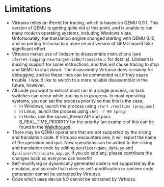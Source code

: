 # Limitations #

  * Virtuoso relies on iFerret for tracing, which is based on QEMU 0.9.1. This version of QEMU is getting quite old at this point, and is unable to run many modern operating systems, including Windows Vista. Unfortunately, the translation engine changed starting with QEMU 0.10, and so porting Virtuoso to a more recent version of QEMU would take significant effort.
  * Virtuoso makes use of libdasm to disassemble instructions (see `iferret-logging-new/target-i386/translate.c` for details). Libdasm is missing support for some instructions, and this will cause tracing to stop and QEMU to shut down. The disassembly Virtuoso does is mainly for debugging, and so these lines can be commented out if they cause trouble. I would like to switch to a more reliable disassembler in the future, however.
  * All code you want to extract must run in a single process, no task switches can occur while tracing is in progress. In most operating systems, you can set the process priority so that this is the case:
    * In Windows, launch the process using `start /realtime [prog.exe]`
    * In Linux, launch the process using `chrt -f 99 [prog]`
    * In Haiku, use the spawn\_thread API and pass B\_REAL\_TIME\_PRIORITY for the priority (an example of this can be found in the [Walkthrough](Walkthrough.md).
  * There may be QEMU operations that are not supported by the slicing and translation code. If Virtuoso encounters one, it will report the name of the operation and quit. New operations can be added to the slicing and translation code by editing `dynslicer/qemu_data.py` and `dynslicer/translate_uop.py`; if you do add any, please contribute the changes back so everyone can benefit!
  * Self-modifying or dynamically generated code is not supported by the emulator, and so code that relies on self-modification or runtime code generation cannot be extracted by Virtuoso.
  * Code which uses device I/O cannot be extracted by Virtuoso.